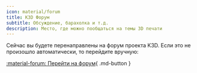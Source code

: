 ```yaml
---
icon: material/forum
title: K3D Форум
subtitle: Обсуждение, барахолка и т.д.
description: Место, где можно пообщаться на темы 3D печати
---
```


Сейчас вы будете перенаправлены на форум проекта K3D. Если это не произошло автоматически, то перейдите вручную:

[:material-forum: Перейти на форум](https://forum.k3d.tech){ .md-button }

<script>
  let url = "https://forum.k3d.tech";
  window.location.href = url;
</script>